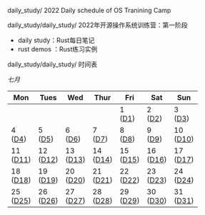 daily_study/ 2022 Daily schedule of OS Tranining Camp

daily_study/daily_study/ 2022年开源操作系统训练营：第一阶段

- daily study：Rust每日笔记
- rust demos ：Rust练习实例

daily_study/daily_study/ 时间表

*七月*

| Mon               | Tues              | Wed                          | Thur                         | Fri                          | Sat               | Sun               |
| ----------------- | ----------------- | ---------------------------- | ---------------------------- | ---------------------------- | ----------------- | ----------------- |
|                   |                   |                   |                   | 1 <br> ([D1](/daily_study/day-1-202271)) | 2 <br> ([D2](daily_study/day-2-202272)) | 3 <br> ([D3](daily_study/day-3-202273)) | 
|4 <br> ([D4](daily_study/day-4-202274)) | 5 <br> ([D5](daily_study/day-5-202275)) | 6 <br> ([D6](daily_study/day-6-202276)) | 7 <br> ([D7](daily_study/day-7-202277)) | 8 <br> ([D8](daily_study/day-8-202278))       | 9 <br> ([D9](daily_study/day-9-202279))            | 10 <br> ([D10](daily_study/day-10-2022710))         | 
|11  <br>  ([D11](daily_study/day-11-2022711))             | 12      <br>    ([D12](daily_study/day-12-2022712))       | 13    <br>    ([D13](daily_study/day-13-2022713))             | 14         <br>    ([D14](daily_study/day-14-2022714))        | 15        <br>    ([D15](daily_study/day-15-2022715))                    | 16    <br>     ([D16](daily_study/day-16-2022716))                       | 17    <br>      ([D17](daily_study/day-17-2022717))                       |
|18    <br>    ([D18](daily_study/day-18-2022718))            | 19   <br>     ([D19](daily_study/day-19-2022719))            | 20   <br>    ([D20](daily_study/day-20-2022720))            | 21       <br>    ([D21](daily_study/day-21-2022721))         | 22     <br>    ([D22](daily_study/day-22-2022722))                         | 23     <br>    ([D23](daily_study/day-23-2022723))                         | 24    <br>    ([D24](daily_study/day-24-2022724))                        | 
|25      <br>    ([D25](daily_study/day-25-2022725))             | 26         <br>    ([D26](daily_study/day-26-2022726))           | 27         <br>    ([D27](daily_study/day-27-2022727))           | 28       <br>    ([D28](daily_study/day-28-2022728))           | 29         <br>    ([D29](daily_study/day-29-2022729))                    | 30        <br>    ([D30](daily_study/day-30-2022730))                     | 31     <br>    ([D31](daily_study/day-31-2022731))                           |
